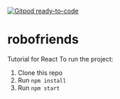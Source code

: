 [![Gitpod ready-to-code](https://img.shields.io/badge/Gitpod-ready--to--code-blue?logo=gitpod)](https://gitpod.io/#https://github.com/aneagoie/robofriends)

# robofriends
Tutorial for React
To run the project:

1. Clone this repo
2. Run `npm install`
3. Run `npm start`